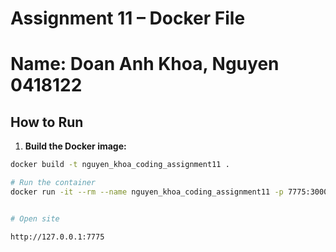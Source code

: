 # Assignment 11 – Docker File
# Name: Doan Anh Khoa, Nguyen 0418122
## How to Run

1. **Build the Docker image:**
```bash
docker build -t nguyen_khoa_coding_assignment11 .

# Run the container
docker run -it --rm --name nguyen_khoa_coding_assignment11 -p 7775:3000 nguyen_khoa_coding_assignment11


# Open site

http://127.0.0.1:7775



